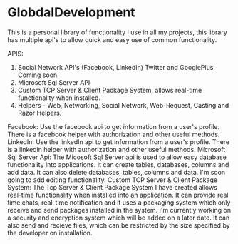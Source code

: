 # GlobdalDevelopment
This is a personal library of functionality I use in all my projects, this library has multiple api's to allow quick and easy use of 
common functionality.

APIS:
  1. Social Network API's (Facebook, LinkedIn) Twitter and GooglePlus Coming soon.
  2. Microsoft Sql Server API
  3. Custom TCP Server & Client Package System, allows real-time functionality when installed.
  4. Helpers - Web, Networking, Social Network, Web-Request, Casting and Razor Helpers.

Facebook:
  Use the facebook api to get information from a user's profile. There is a facebook helper with authorization and other useful methods.
LinkedIn:
  Use the linkedIn api to get information from a user's profile. There is a linkedin helper with authorization and other useful methods.
Microsoft Sql Server Api:
  The Micosoft Sql Server api is used to allow easy database functionality into applications. It can create tables, databases, columns and
  add data. It can also delete databases, tables, columns and data. I'm soon going to add editing functionality.
 Custom TCP Server & Client Package System:
  The Tcp Server & Client Package System I have created allows real-time functionality when installed into an application. It can provide
  real time chats, real-time notification and it uses a packaging system which only receive and send packages installed in the system. I'm
  currently working on a security and encryption system which will be added on a later date. It can also send and recieve files, which can
  be restricted by the size specified by the developer on installation.
